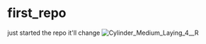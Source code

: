 # first_repo
just started the repo it'll change 
![Cylinder_Medium_Laying_4__R](https://user-images.githubusercontent.com/86806932/172048111-db398745-20d5-4520-ba03-f28980a514b9.png)
